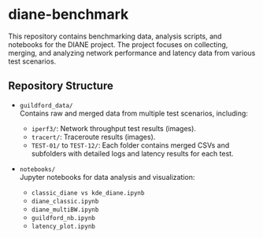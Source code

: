 # diane-benchmark

This repository contains benchmarking data, analysis scripts, and notebooks for the DIANE project. The project focuses on collecting, merging, and analyzing network performance and latency data from various test scenarios.

## Repository Structure

- `guildford_data/`  
  Contains raw and merged data from multiple test scenarios, including:
  - `iperf3/`: Network throughput test results (images).
  - `tracert/`: Traceroute results (images).
  - `TEST-01/` to `TEST-12/`: Each folder contains merged CSVs and subfolders with detailed logs and latency results for each test.

- `notebooks/`  
  Jupyter notebooks for data analysis and visualization:
  - `classic_diane vs kde_diane.ipynb`
  - `diane_classic.ipynb`
  - `diane_multiBW.ipynb`
  - `guildford_nb.ipynb`
  - `latency_plot.ipynb`


